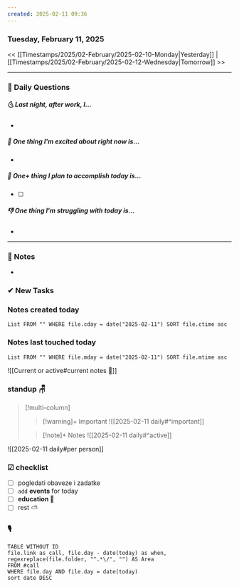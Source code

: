 ```yaml
---
created: 2025-02-11 09:36
---
```

### Tuesday, February 11, 2025

<< [[Timestamps/2025/02-February/2025-02-10-Monday|Yesterday]] | [[Timestamps/2025/02-February/2025-02-12-Wednesday|Tomorrow]] >>

---
### 📅 Daily Questions
##### 🌜 **Last night, after work, I...**
- 

##### 🙌 **One thing I'm excited about right now is...**
- 

##### 🚀 **One+ thing I plan to accomplish today is...**
- [ ] 

##### 👎 **One thing I'm struggling with today is...**
- 

---
### 📝 Notes
- 
### ✔ New Tasks


### Notes created today
```dataview
List FROM "" WHERE file.cday = date("2025-02-11") SORT file.ctime asc
```

### Notes last touched today
```dataview
List FROM "" WHERE file.mday = date("2025-02-11") SORT file.mtime asc
`````

![[Current or active#current notes 📓]]

### standup 🪑

> [!multi-column]
>> [!warning]+ Important
>> ![[2025-02-11 daily#^important]]
>
>> [!note]+ Notes
>> ![[2025-02-11 daily#^active]]

![[2025-02-11 daily#per person]]

### ☑ checklist
- [ ] pogledati  obaveze i zadatke
- [ ] `add` **events** for today
- [ ] **education 🎒**
- [ ] rest ⛅ 

### 🎙
```dataview
TABLE WITHOUT ID
file.link as call, file.day - date(today) as when, regexreplace(file.folder, "^.*\/", "") AS Area
FROM #call
WHERE file.day AND file.day = date(today)
sort date DESC
```
